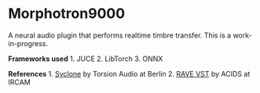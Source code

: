 # Morphotron9000
A neural audio plugin that performs realtime timbre transfer. This is a work-in-progress.

**Frameworks used**
    1. JUCE
    2. LibTorch
    3. ONNX

 **References**
    1. [Syclone](https://github.com/Torsion-Audio/Scyclone) by Torsion Audio at Berlin
    2. [RAVE VST](https://github.com/acids-ircam/rave_vst) by ACIDS at IRCAM
